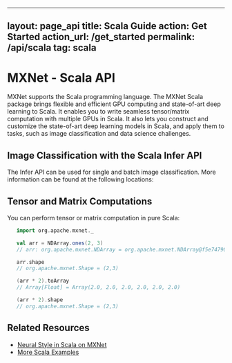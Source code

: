 <!--- Licensed to the Apache Software Foundation (ASF) under one -->
<!--- or more contributor license agreements.  See the NOTICE file -->
<!--- distributed with this work for additional information -->
<!--- regarding copyright ownership.  The ASF licenses this file -->
<!--- to you under the Apache License, Version 2.0 (the -->
<!--- "License"); you may not use this file except in compliance -->
<!--- with the License.  You may obtain a copy of the License at -->

<!---   http://www.apache.org/licenses/LICENSE-2.0 -->

<!--- Unless required by applicable law or agreed to in writing, -->
<!--- software distributed under the License is distributed on an -->
<!--- "AS IS" BASIS, WITHOUT WARRANTIES OR CONDITIONS OF ANY -->
<!--- KIND, either express or implied.  See the License for the -->
<!--- specific language governing permissions and limitations -->
<!--- under the License. -->
---
layout: page_api
title: Scala Guide
action: Get Started
action_url: /get_started
permalink: /api/scala
tag: scala
---


# MXNet - Scala API

MXNet supports the Scala programming language. The MXNet Scala package brings flexible and efficient GPU
computing and state-of-art deep learning to Scala. It enables you to write seamless tensor/matrix computation with multiple GPUs in Scala. It also lets you construct and customize the state-of-art deep learning models in Scala, and apply them to tasks, such as image classification and data science challenges.



## Image Classification with the Scala Infer API
The Infer API can be used for single and batch image classification. More information can be found at the following locations:

## Tensor and Matrix Computations
You can perform tensor or matrix computation in pure Scala:

```scala
   import org.apache.mxnet._

   val arr = NDArray.ones(2, 3)
   // arr: org.apache.mxnet.NDArray = org.apache.mxnet.NDArray@f5e74790

   arr.shape
   // org.apache.mxnet.Shape = (2,3)

   (arr * 2).toArray
   // Array[Float] = Array(2.0, 2.0, 2.0, 2.0, 2.0, 2.0)

   (arr * 2).shape
   // org.apache.mxnet.Shape = (2,3)
```

## Related Resources

* [Neural Style in Scala on MXNet](https://github.com/apache/incubator-mxnet/blob/master/scala-package/examples/src/main/scala/org/apache/mxnetexamples/neuralstyle/NeuralStyle.scala)
* [More Scala Examples](https://github.com/apache/incubator-mxnet/tree/master/scala-package/examples/src/main/scala/org/apache/mxnetexamples)
